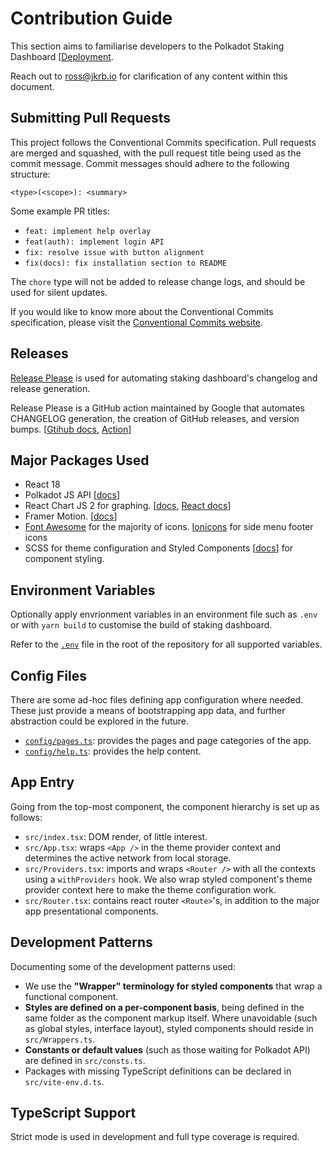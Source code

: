 # Contribution Guide

This section aims to familiarise developers to the Polkadot Staking Dashboard [[Deployment](https://staking.polkadot.cloud).

Reach out to ross@jkrb.io for clarification of any content within this document.

## Submitting Pull Requests

This project follows the Conventional Commits specification. Pull requests are merged and squashed, with the pull request title being used as the commit message. Commit messages should adhere to the following structure:

```
<type>(<scope>): <summary>
```

Some example PR titles:

- `feat: implement help overlay`
- `feat(auth): implement login API`
- `fix: resolve issue with button alignment`
- `fix(docs): fix installation section to README`

The `chore` type will not be added to release change logs, and should be used for silent updates.

If you would like to know more about the Conventional Commits specification, please visit the [Conventional Commits website](https://www.conventionalcommits.org/).

## Releases

[Release Please](https://github.com/googleapis/release-please) is used for automating staking dashboard's changelog and release generation.

Release Please is a GitHub action maintained by Google that automates CHANGELOG generation, the creation of GitHub releases, and version bumps. [[Gtihub docs](https://github.com/googleapis/release-please), [Action](https://github.com/marketplace/actions/release-please-action)]

## Major Packages Used

- React 18
- Polkadot JS API [[docs](https://polkadot.js.org/docs/api)]
- React Chart JS 2 for graphing. [[docs](https://www.chartjs.org/docs/latest/), [React docs](https://react-chartjs-2.js.org/)]
- Framer Motion. [[docs](https://www.framer.com/docs/animation/)]
- [Font Awesome](https://fontawesome.com/v5/search) for the majority of icons. [Ionicons](https://ionic.io/ionicons) for side menu footer icons
- SCSS for theme configuration and Styled Components [[docs](https://styled-components.com/docs)] for component styling.

## Environment Variables

Optionally apply envrionment variables in an environment file such as `.env` or with `yarn build` to customise the build of staking dashboard.

Refer to the [`.env`](https://github.com/polkadot-cloud/polkadot-staking-dashboard/blob/main/.env) file in the root of the repository for all supported variables.

## Config Files

There are some ad-hoc files defining app configuration where needed. These just provide a means of bootstrapping app data, and further abstraction could be explored in the future.

- [`config/pages.ts`](https://github.com/polkadot-cloud/polkadot-staking-dashboard/blob/main/src/config/pages.ts): provides the pages and page categories of the app.
- [`config/help.ts`](https://github.com/polkadot-cloud/polkadot-staking-dashboard/blob/main/src/config/help.ts): provides the help content.

## App Entry

Going from the top-most component, the component hierarchy is set up as follows:

- `src/index.tsx`: DOM render, of little interest.
- `src/App.tsx`: wraps `<App />` in the theme provider context and determines the active network from local storage.
- `src/Providers.tsx`: imports and wraps `<Router />` with all the contexts using a `withProviders` hook. We also wrap styled component's theme provider context here to make the theme configuration work.
- `src/Router.tsx`: contains react router `<Route>`'s, in addition to the major app presentational components.

## Development Patterns

Documenting some of the development patterns used:

- We use the **"Wrapper" terminology for styled components** that wrap a functional component.
- **Styles are defined on a per-component basis**, being defined in the same folder as the component markup itself. Where unavoidable (such as global styles, interface layout), styled components should reside in `src/Wrappers.ts`.
- **Constants or default values** (such as those waiting for Polkadot API) are defined in `src/consts.ts`.
- Packages with missing TypeScript definitions can be declared in `src/vite-env.d.ts`.

## TypeScript Support

Strict mode is used in development and full type coverage is required.
